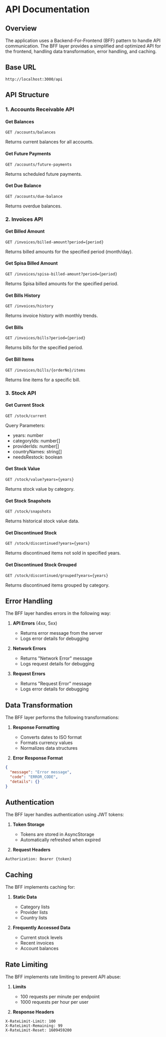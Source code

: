 # API Documentation

## Overview

The application uses a Backend-For-Frontend (BFF) pattern to handle API communication. The BFF layer provides a simplified and optimized API for the frontend, handling data transformation, error handling, and caching.

## Base URL

```
http://localhost:3000/api
```

## API Structure

### 1. Accounts Receivable API

#### Get Balances
```http
GET /accounts/balances
```
Returns current balances for all accounts.

#### Get Future Payments
```http
GET /accounts/future-payments
```
Returns scheduled future payments.

#### Get Due Balance
```http
GET /accounts/due-balance
```
Returns overdue balances.

### 2. Invoices API

#### Get Billed Amount
```http
GET /invoices/billed-amount?period={period}
```
Returns billed amounts for the specified period (month/day).

#### Get Spisa Billed Amount
```http
GET /invoices/spisa-billed-amount?period={period}
```
Returns Spisa billed amounts for the specified period.

#### Get Bills History
```http
GET /invoices/history
```
Returns invoice history with monthly trends.

#### Get Bills
```http
GET /invoices/bills?period={period}
```
Returns bills for the specified period.

#### Get Bill Items
```http
GET /invoices/bills/{orderNo}/items
```
Returns line items for a specific bill.

### 3. Stock API

#### Get Current Stock
```http
GET /stock/current
```
Query Parameters:
- years: number
- categoryIds: number[]
- providerIds: number[]
- countryNames: string[]
- needsRestock: boolean

#### Get Stock Value
```http
GET /stock/value?years={years}
```
Returns stock value by category.

#### Get Stock Snapshots
```http
GET /stock/snapshots
```
Returns historical stock value data.

#### Get Discontinued Stock
```http
GET /stock/discontinued?years={years}
```
Returns discontinued items not sold in specified years.

#### Get Discontinued Stock Grouped
```http
GET /stock/discontinued/grouped?years={years}
```
Returns discontinued items grouped by category.

## Error Handling

The BFF layer handles errors in the following way:

1. **API Errors** (4xx, 5xx)
   - Returns error message from the server
   - Logs error details for debugging

2. **Network Errors**
   - Returns "Network Error" message
   - Logs request details for debugging

3. **Request Errors**
   - Returns "Request Error" message
   - Logs error details for debugging

## Data Transformation

The BFF layer performs the following transformations:

1. **Response Formatting**
   - Converts dates to ISO format
   - Formats currency values
   - Normalizes data structures

2. **Error Response Format**
```json
{
  "message": "Error message",
  "code": "ERROR_CODE",
  "details": {}
}
```

## Authentication

The BFF layer handles authentication using JWT tokens:

1. **Token Storage**
   - Tokens are stored in AsyncStorage
   - Automatically refreshed when expired

2. **Request Headers**
```http
Authorization: Bearer {token}
```

## Caching

The BFF implements caching for:

1. **Static Data**
   - Category lists
   - Provider lists
   - Country lists

2. **Frequently Accessed Data**
   - Current stock levels
   - Recent invoices
   - Account balances

## Rate Limiting

The BFF implements rate limiting to prevent API abuse:

1. **Limits**
   - 100 requests per minute per endpoint
   - 1000 requests per hour per user

2. **Response Headers**
```http
X-RateLimit-Limit: 100
X-RateLimit-Remaining: 99
X-RateLimit-Reset: 1609459200
``` 